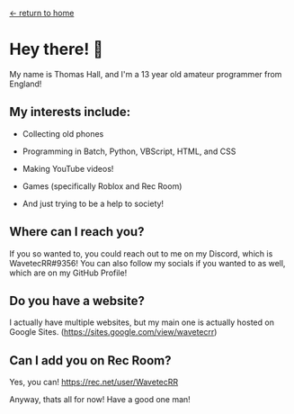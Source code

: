 [<- return to home](https://wavetecrr/github.io)

# Hey there! 👋

My name is Thomas Hall, and I'm a 13 year old amateur programmer from England!

## My interests include: 

- Collecting old phones

- Programming in Batch, Python, VBScript, HTML, and CSS

- Making YouTube videos!

- Games (specifically Roblox and Rec Room)

- And just trying to be a help to society!

## Where can I reach you?

If you so wanted to, you could reach out to me on my Discord, which is WavetecRR#9356! You can also follow my socials if you wanted to as well, which are on my GitHub Profile!

## Do you have a website?

I actually have multiple websites, but my main one is actually hosted on Google Sites. (https://sites.google.com/view/wavetecrr)


## Can I add you on Rec Room?

Yes, you can! https://rec.net/user/WavetecRR

Anyway, thats all for now! Have a good one man!
